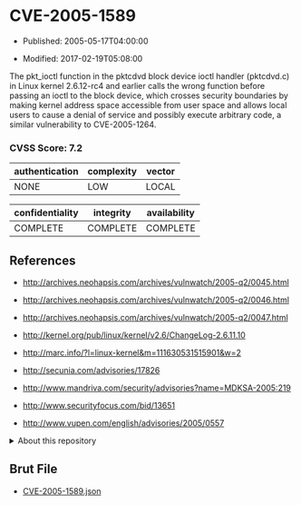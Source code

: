 # CVE-2005-1589

- Published: 2005-05-17T04:00:00

- Modified: 2017-02-19T05:08:00

The pkt_ioctl function in the pktcdvd block device ioctl handler (pktcdvd.c) in Linux kernel 2.6.12-rc4 and earlier calls the wrong function before passing an ioctl to the block device, which crosses security boundaries by making kernel address space accessible from user space and allows local users to cause a denial of service and possibly execute arbitrary code, a similar vulnerability to CVE-2005-1264.

### CVSS Score: **7.2**

| authentication | complexity | vector |
| --- | --- | --- |
| NONE | LOW | LOCAL |

| confidentiality | integrity | availability |
| --- | --- | --- |
| COMPLETE | COMPLETE | COMPLETE |

## References

* http://archives.neohapsis.com/archives/vulnwatch/2005-q2/0045.html

* http://archives.neohapsis.com/archives/vulnwatch/2005-q2/0046.html

* http://archives.neohapsis.com/archives/vulnwatch/2005-q2/0047.html

* http://kernel.org/pub/linux/kernel/v2.6/ChangeLog-2.6.11.10

* http://marc.info/?l=linux-kernel&m=111630531515901&w=2

* http://secunia.com/advisories/17826

* http://www.mandriva.com/security/advisories?name=MDKSA-2005:219

* http://www.securityfocus.com/bid/13651

* http://www.vupen.com/english/advisories/2005/0557

<details>
<summary>About this repository</summary> 

  This repository is part of the project [Live Hack CVE](https://github.com/Live-Hack-CVE). Main website can be found [www.live-hack.org](https://www.live-hack.org) 
  
  Made by [Sn0wAlice](https://github.com/Sn0wAlice) for the people that care about security and need to have a feed of the latest CVEs. Hope you enjoy it, don't forget to star the repo and follow me on [Twitter](https://twitter.com/Sn0wAlice) and [Github](https://github.com/Sn0wAlice). And that is my [personnal website](https://www.alice-snow.me/)

  - [Home Page](https://github.com/Live-Hack-CVE)
  - [Framework](https://github.com/Live-Hack-CVE/cve-framework)
  - [CVE database](https://github.com/Live-Hack-CVE/full_database)
  - [Changelog](https://github.com/Live-Hack-CVE/Changelog)
</details>

## Brut File

* [CVE-2005-1589.json](https://raw.githubusercontent.com/Live-Hack-CVE/full_database/main/cves/2005/CVE-2005-1589.json)

